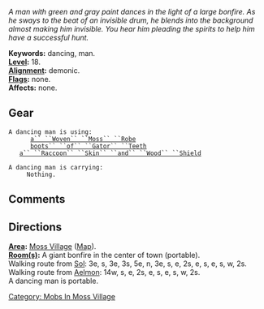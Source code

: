 *A man with green and gray paint dances in the light of a large bonfire.
As he sways to the beat of an invisible drum, he blends into the
background almost making him invisible. You hear him pleading the
spirits to help him have a successful hunt.*

**Keywords:** dancing, man.  
**[Level](Level.md "wikilink"):** 18.  
**[Alignment](Alignment.md "wikilink"):** demonic.  
**[Flags](:Category:_Mob_Types.md "wikilink"):** none.  
**Affects:** none.  

## Gear

`A dancing man is using:`  
<worn on body>`      `[`a`` ``Woven`` ``Moss`` ``Robe`](Woven_Moss_Robe.md "wikilink")  
<worn on feet>`      `[`boots`` ``of`` ``Gator`` ``Teeth`](Boots_Of_Gator_Teeth.md "wikilink")  
<held in offhand>`   `[`a`` ``Raccoon`` ``Skin`` ``and`` ``Wood`` ``Shield`](Raccoon_Skin_And_Wood_Shield.md "wikilink")

`A dancing man is carrying:`  
`     Nothing.`

## Comments

## Directions

**[Area](:Category:_Areas.md "wikilink"):** [Moss
Village](:Category:_Moss_Village.md "wikilink")
([Map](Moss_Village_Map.md "wikilink")).  
**[Room(s)](:Category:_Rooms.md "wikilink"):** A giant bonfire in the
center of town (portable).  
Walking route from [Sol](Sol.md "wikilink"): 3e, s, 3e, 3s, 5e, n, 3e,
s, e, 2s, e, s, e, s, w, 2s.  
Walking route from [Aelmon](Aelmon.md "wikilink"): 14w, s, e, 2s, e, s,
e, s, w, 2s.  
A dancing man is portable.

[Category: Mobs In Moss
Village](Category:_Mobs_In_Moss_Village "wikilink")
